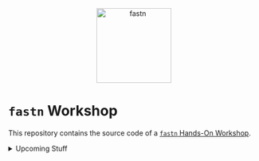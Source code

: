 <div align="center">
    <img src="https://fastn.com/-/fastn.com/images/fastn.svg" width="150" alt="fastn"/>
</div>

# `fastn` Workshop

This repository contains the source code of a [`fastn` Hands-On
Workshop](https://fastn.com/workshop/).


<details><summary>Upcoming Stuff</summary>


## create website using fastn

portfolio website

05-basics-of-text (h1, h2, markdown)
06-image-and-video
07-create-ds
08-update-cs-and-type
09-update-theme
10-adding-new-page
11-sitemap-sections-subsection-toc
12-document
13-redirect
14-SEO-meta
15-banner
16-sidebar
17-portfolio-website (we need only few sections for portfolio website)

## Other Workshops

- [frontend: create a new section](a-section)
- [frontend: create a new theme](b-theme)
- [frontend: create new design system](c-design)
- [backend: create an http app](d-http)
- [backend: create an SQL app](e-sql)

</details>
